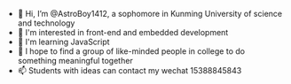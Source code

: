 -  👋  Hi, I’m @AstroBoy1412, a sophomore in Kunming University of science and technology
-  👀  I'm interested in front-end and embedded development
-  🌱  I'm learning JavaScript
-  💞  I hope to find a group of like-minded people in college to do something meaningful together
-  📫  Students with ideas can contact my wechat 15388845843

